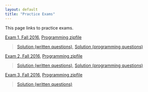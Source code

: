 ```yaml
---
layout: default
title: "Practice Exams"
---
```


This page links to practice exams.

[Exam 1, Fall 2016](cs201-fall2016-exam01.pdf), [Programming zipfile](CS201_Exam01.zip)

> [Solution (written questions)](cs201-fall2016-exam01-solution.pdf), [Solution (programming questions)](CS201_Exam01_Solution.zip)

[Exam 2, Fall 2016](cs201-fall2016-exam02.pdf), [Programming zipfile](CS201_Exam02.zip)

> [Solution (written questions)](cs201-fall2016-exam02-solution.pdf), [Solution (programming questions)](CS201_Exam02_Solution.zip)

[Exam 3, Fall 2016](cs201-fall2016-exam03.pdf), [Programming zipfile](CS201_Exam03.zip)

> [Solution (written questions)](cs201-fall2016-exam03-solution.pdf)

<!--
, [Solution (programming questions)](CS201_Exam02_Solution.zip)
-->
